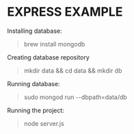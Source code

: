 # EXPRESS EXAMPLE

Installing database:

> brew install mongodb

Creating database repository

> mkdir data && cd data && mkdir db

Running database:

> sudo mongod run --dbpath=data/db

Running the project:

> node server.js
